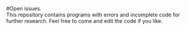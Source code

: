 #Open issues. <br>This repository contains programs with errors and incomplete code for further research. Feel free to come and edit the code if you like.
